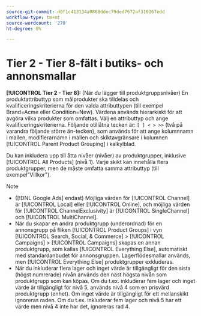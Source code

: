 ```yaml
---
source-git-commit: d0f1c413134a0868ddec79ded7672af316267edd
workflow-type: tm+mt
source-wordcount: '270'
ht-degree: 0%

---
```

# Tier 2 - Tier 8-fält i butiks- och annonsmallar

**[!UICONTROL Tier  2 - Tier 8]:** (När du lägger till produktgruppsnivåer) En produktattributtyp som målprodukter ska tilldelas och kvalificeringskriterierna för den valda attributtypen (till exempel Brand=Acme eller Condition=New). Värdena används hierarkiskt för att avgöra vilka produkter som omfattas. Välj en attributtyp och ange kvalificeringskriterierna. Följande otillåtna tecken är: `[ ] < > >>` (två på varandra följande större än-tecken), som används för att ange kolumnnamn i mallen, modifierarnamn i mallen och skiktavgränsare i kolumnen [!UICONTROL Parent Product Grouping] i kalkylblad.

Du kan inkludera upp till åtta nivåer (nivåer) av produktgrupper, inklusive [!UICONTROL All Products] (nivå 1). Varje skikt kan innehålla flera produktgrupper, men de måste omfatta samma attributtyp (till exempel&quot;Villkor&quot;).

>[!NOTE]
>
>* ([!DNL Google Ads] endast) Möjliga värden för [!UICONTROL Channel] är [!UICONTROL Local] eller [!UICONTROL Online], och möjliga värden för [!UICONTROL ChannelExclusivity] är [!UICONTROL SingleChannel] och [!UICONTROL MultiChannel].
>* När du skapar en andra produktgrupp (underordnad) för en annonsgrupp på fliken [!UICONTROL Product Groups] i vyn [!UICONTROL Search, Social, & Commerce] > [!UICONTROL Campaigns] > [!UICONTROL Campaigns] skapas en annan produktgrupp, som kallas [!UICONTROL Everything Else], automatiskt med standardanbudet för annonsgruppen. Lagerflödesmallar används, men [!UICONTROL Everything Else] produktgrupper exkluderas.
>* När du inkluderar flera lager och inget värde är tillgängligt för den sista (högst numrerade) nivån används den näst högsta nivån som produktgrupp som kan köpas. Om du t.ex. inkluderar fem lager och inget värde är tillgängligt för nivå 5, används nivå 4 som en prisvärd produktgrupp (enhet). Om inget värde är tillgängligt för ett mellanskikt ignoreras raden. Om du t.ex. inkluderar fem lager och nivå 5 har ett värde men nivå 4 inte har det, ignoreras rad 4.
